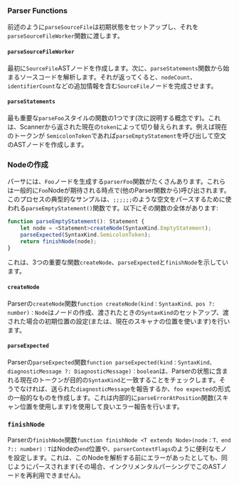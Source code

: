 ### Parser Functions

前述のように`parseSourceFile`は初期状態をセットアップし、それを`parseSourceFileWorker`関数に渡します。

#### `parseSourceFileWorker`

最初に`SourceFile`ASTノードを作成します。次に、`parseStatements`関数から始まるソースコードを解析します。それが返ってくると、`nodeCount`、`identifierCount`などの追加情報を含む`SourceFile`ノードを完成させます。

#### `parseStatements`
最も重要な`parseFoo`スタイルの関数の1つです(次に説明する概念です)。これは、Scannerから返された現在の`token`によって切り替えられます。例えば現在のトークンが `SemicolonToken`であれば`parseEmptyStatement`を呼び出して空文のASTノードを作成します。

### Nodeの作成

パーサには、`Foo`ノードを生成する`parserFoo`関数がたくさんあります。これらは一般的に`Foo`Nodeが期待される時点で(他のParser関数から)呼び出されます。このプロセスの典型的なサンプルは、`;;;;;;`のような空文をパースするために使われる`parseEmptyStatement()`関数です。以下にその関数の全体があります:

```ts
function parseEmptyStatement(): Statement {
    let node = <Statement>createNode(SyntaxKind.EmptyStatement);
    parseExpected(SyntaxKind.SemicolonToken);
    return finishNode(node);
}
```

これは、3つの重要な関数`createNode`、`parseExpected`と`finishNode`を示しています。

#### `createNode`
Parserの`createNode`関数`function createNode(kind：SyntaxKind、pos ?: number)：Node`はノードの作成、渡されたときの`SyntaxKind`のセットアップ、渡された場合の初期位置の設定(または、現在のスキャナの位置を使います)を行います。

#### `parseExpected`
Parserの`parseExpected`関数`function parseExpected(kind：SyntaxKind、diagnosticMessage ?: DiagnosticMessage)：boolean`は、Parserの状態に含まれる現在のトークンが目的の`SyntaxKind`と一致することをチェックします。そうでなければ、送られた`diagnosticMessage`を報告するか、`foo expected`の形式の一般的なものを作成します。これは内部的に`parseErrorAtPosition`関数(スキャン位置を使用します)を使用して良いエラー報告を行います。

### `finishNode`
Parserの`finishNode`関数`function finishNode <T extends Node>(node：T、end ?:: number)：T`はNodeの`end`位置や、`parserContextFlags`のように便利なモノを設定します。これは、このNodeを解析する前にエラーがあったとしても、同じようにパースされます(その場合、インクリメンタルパーシングでこのASTノードを再利用できません)。
